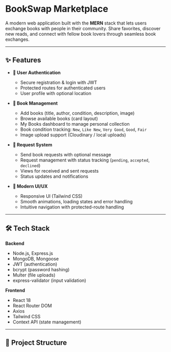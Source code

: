 # BookSwap Marketplace

A modern web application built with the **MERN** stack that lets users exchange books with people in their community. Share favorites, discover new reads, and connect with fellow book lovers through seamless book exchanges.

<!-- ![App Screenshot](path/to/screenshot.png) -->

---

## ✨ Features

- **🔐 User Authentication**
  - Secure registration & login with JWT
  - Protected routes for authenticated users
  - User profile with optional location

- **📖 Book Management**
  - Add books (title, author, condition, description, image)
  - Browse available books (card layout)
  - My Books dashboard to manage personal collection
  - Book condition tracking: `New`, `Like New`, `Very Good`, `Good`, `Fair`
  - Image upload support (Cloudinary / local uploads)

- **🤝 Request System**
  - Send book requests with optional message
  - Request management with status tracking (`pending`, `accepted`, `declined`)
  - Views for received and sent requests
  - Status updates and notifications

- **🎨 Modern UI/UX**
  - Responsive UI (Tailwind CSS)
  - Smooth animations, loading states and error handling
  - Intuitive navigation with protected-route handling

---

## 🛠️ Tech Stack

**Backend**
- Node.js, Express.js
- MongoDB, Mongoose
- JWT (authentication)
- bcrypt (password hashing)
- Multer (file uploads)
- express-validator (input validation)

**Frontend**
- React 18
- React Router DOM
- Axios
- Tailwind CSS
- Context API (state management)

---

## 📁 Project Structure

